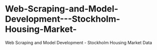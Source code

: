 # Web-Scraping-and-Model-Development---Stockholm-Housing-Market-
Web Scraping and Model Development - Stockholm Housing Market Data
